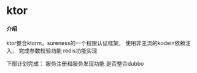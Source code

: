# ktor

#### 介绍
ktor整合ktorm，sureness的一个权限认证框架，
使用非主流的kodein依赖注入，
完成参数校验功能
redis功能实现

下部计划完成：
	服务注册和服务发现功能
	是否整合dubbo

